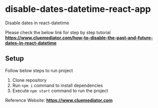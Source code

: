 # disable-dates-datetime-react-app
Disable dates in react-datetime

Please check the below link for step by step tutorial
**https://www.cluemediator.com/how-to-disable-the-past-and-future-dates-in-react-datetime**

## Setup
Follow below steps to run project

1. Clone repository
2. Run `npm i` command to install dependencies
3. Execute `npm start` command to run the project

Reference Website: **https://www.cluemediator.com**
